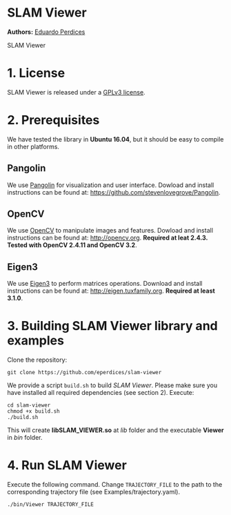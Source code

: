 # SLAM Viewer
**Authors:** [Eduardo Perdices](https://gsyc.urjc.es/~eperdices/)

SLAM Viewer

# 1. License

SLAM Viewer is released under a [GPLv3 license](https://github.com/eperdices/slam-viewer/blob/master/License-gpl.txt).

# 2. Prerequisites
We have tested the library in **Ubuntu 16.04**, but it should be easy to compile in other platforms.

## Pangolin
We use [Pangolin](https://github.com/stevenlovegrove/Pangolin) for visualization and user interface. Dowload and install instructions can be found at: https://github.com/stevenlovegrove/Pangolin.

## OpenCV
We use [OpenCV](http://opencv.org) to manipulate images and features. Dowload and install instructions can be found at: http://opencv.org. **Required at leat 2.4.3. Tested with OpenCV 2.4.11 and OpenCV 3.2**.

## Eigen3
We use [Eigen3](http://eigen.tuxfamily.org) to perform matrices operations. Download and install instructions can be found at: http://eigen.tuxfamily.org. **Required at least 3.1.0**.

# 3. Building SLAM Viewer library and examples

Clone the repository:
```
git clone https://github.com/eperdices/slam-viewer
```
We provide a script `build.sh` to build *SLAM Viewer*. Please make sure you have installed all required dependencies (see section 2). Execute:

```
cd slam-viewer
chmod +x build.sh
./build.sh
```

This will create **libSLAM_VIEWER.so** at *lib* folder and the executable **Viewer** in *bin* folder.

# 4. Run SLAM Viewer

Execute the following command. Change `TRAJECTORY_FILE` to the path to the corresponding trajectory file (see Examples/trajectory.yaml). 

```
./bin/Viewer TRAJECTORY_FILE
```
